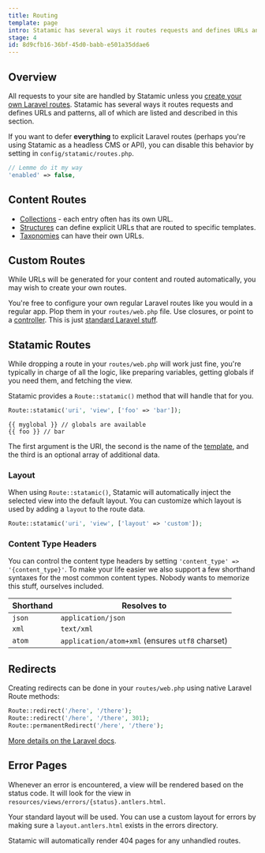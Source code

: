 ```yaml
---
title: Routing
template: page
intro: Statamic has several ways it routes requests and defines URLs and patterns, all of which are listed and described in this section.
stage: 4
id: 8d9cfb16-36bf-45d0-babb-e501a35ddae6
---
```

## Overview

All requests to your site are handled by Statamic unless you [create your own Laravel routes](#laravel-routes). Statamic has several ways it routes requests and defines URLs and patterns, all of which are listed and described in this section.

If you want to defer **everything** to explicit Laravel routes (perhaps you're using Statamic as a headless CMS or API), you can disable this behavior by setting in `config/statamic/routes.php`.

``` php
// Lemme do it my way
'enabled' => false,
```

## Content Routes

- [Collections](/collections-and-entries#routing) - each entry often has its own URL.
- [Structures](/structures#routing) can define explicit URLs that are routed to specific templates.
- [Taxonomies](/taxonomies#routing) can have their own URLs.

## Custom Routes

While URLs will be generated for your content and routed automatically, you may wish to create your own routes.

You're free to configure your own regular Laravel routes like you would in a regular app. Plop them in your `routes/web.php` file. Use closures, or point to a [controller](/controllers). This is just [standard Laravel stuff](https://laravel.com/docs/routing).

## Statamic Routes

While dropping a route in your `routes/web.php` will work just fine, you're typically in charge of all the logic, like preparing variables, getting globals if you need them, and fetching the view.

Statamic provides a `Route::statamic()` method that will handle that for you.

``` php
Route::statamic('uri', 'view', ['foo' => 'bar']);
```
```
{{ myglobal }} // globals are available
{{ foo }} // bar
```

The first argument is the URI, the second is the name of the [template](/views#templates), and the third is an optional array of additional data.

### Layout

When using `Route::statamic()`, Statamic will automatically inject the selected view into the default layout. You can customize which layout is used by adding a `layout` to the route data.

``` php
Route::statamic('uri', 'view', ['layout' => 'custom']);
```

### Content Type Headers

You can control the content type headers by setting `'content_type' => '{content_type}'`. To make your life easier we also support a few shorthand syntaxes for the most common content types. Nobody wants to memorize this stuff, ourselves included.

| Shorthand | Resolves to |
|-----------|-------------|
| `json` | `application/json` |
| `xml` | `text/xml` |
| `atom` | `application/atom+xml` (ensures `utf8` charset) |

## Redirects

Creating redirects can be done in your `routes/web.php` using native Laravel Route methods:

``` php
Route::redirect('/here', '/there');
Route::redirect('/here', '/there', 301);
Route::permanentRedirect('/here', '/there');
```

[More details on the Laravel docs](https://laravel.com/docs/6.x/routing#redirect-routes).

## Error Pages

Whenever an error is encountered, a view will be rendered based on the status code. It will look for the view in `resources/views/errors/{status}.antlers.html`.

Your standard layout will be used. You can use a custom layout for errors by making sure a `layout.antlers.html` exists in the errors directory.

Statamic will automatically render 404 pages for any unhandled routes.

